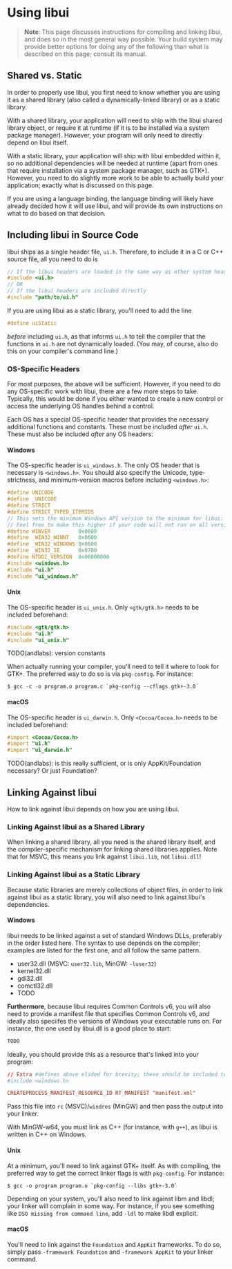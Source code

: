 <!-- 8 april 2019 -->

# Using libui

>**Note**: This page discusses instructions for compiling and linking libui, and does so in the most general way possible. Your build system may provide better options for doing any of the following than what is described on this page; consult its manual.

## Shared vs. Static

In order to properly use libui, you first need to know whether you are using it as a shared library (also called a dynamically-linked library) or as a static library.

With a shared library, your application will need to ship with the libui shared library object, or require it at runtime (if it is to be installed via a system package manager). However, your program will only need to directly depend on libui itself.

With a static library, your application will ship with libui embedded within it, so no additional dependencies will be needed at runtime (apart from ones that require installation via a system package manager, such as GTK+). However, you need to do slightly more work to be able to actually build your application; exactly what is discussed on this page.

If you are using a language binding, the language binding will likely have already decided how it will use libui, and will provide its own instructions on what to do based on that decision.

## Including libui in Source Code

libui ships as a single header file, `ui.h`. Therefore, to include it in a C or C++ source file, all you need to do is

```c
// If the libui headers are loaded in the same way as other system headers
#include <ui.h>
// OR
// If the libui headers are included directly
#include "path/to/ui.h"
```

If you are using libui as a static library, you'll need to add the line

```c
#define uiStatic
```

*before* including `ui.h`, as that informs `ui.h` to tell the compiler that the functions in `ui.h` are not dynamically loaded. (You may, of course, also do this on your compiler's command line.)

### OS-Specific Headers

For most purposes, the above will be sufficient. However, if you need to do any OS-specific work with libui, there are a few more steps to take. Typically, this would be done if you either wanted to create a new control or access the underlying OS handles behind a control.

Each OS has a special OS-specific header that provides the necessary additional functions and constants. These must be included *after* `ui.h`. These must also be included *after* any OS headers:

#### Windows

The OS-specific header is `ui_windows.h`. The only OS header that is necessary is `<windows.h>`. You should also specify the Unicode, type-strictness, and minimum-version macros before including `<windows.h>`:

```c
#define UNICODE
#define _UNICODE
#define STRICT
#define STRICT_TYPED_ITEMIDS
// This sets the minimum Windows API version to the minimum for libui: Windows Vista.
// Feel free to make this higher if your code will not run on all versions libui supports.
#define WINVER         0x0600
#define _WIN32_WINNT   0x0600
#define _WIN32_WINDOWS 0x0600
#define _WIN32_IE      0x0700
#define NTDDI_VERSION  0x06000000
#include <windows.h>
#include "ui.h"
#include "ui_windows.h"
```

#### Unix

The OS-specific header is `ui_unix.h`. Only `<gtk/gtk.h>` needs to be included beforehand:

```c
#include <gtk/gtk.h>
#include "ui.h"
#include "ui_unix.h"
```

TODO(andlabs): version constants

When actually running your compiler, you'll need to tell it where to look for GTK+. The preferred way to do so is via `pkg-config`. For instance:

```shell
$ gcc -c -o program.o program.c `pkg-config --cflags gtk+-3.0`
```

#### macOS

The OS-specific header is `ui_darwin.h`. Only `<Cocoa/Cocoa.h>` needs to be included beforehand:

```objective-c
#import <Cocoa/Cocoa.h>
#import "ui.h"
#import "ui_darwin.h"
```

TODO(andlabs): is this really sufficient, or is only AppKit/Foundation necessary? Or just Foundation?

## Linking Against libui

How to link against libui depends on how you are using libui.

### Linking Against libui as a Shared Library

When linking a shared library, all you need is the shared library itself, and the compiler-specific mechanism for linking shared libraries applies. Note that for MSVC, this means you link against `libui.lib`, not `libui.dll`!

### Linking Against libui as a Static Library

Because static libraries are merely collections of object files, in order to link against libui as a static library, you will also need to link against libui's dependencies.

#### Windows

libui needs to be linked against a set of standard Windows DLLs, preferably in the order listed here. The syntax to use depends on the compiler; examples are listed for the first one, and all follow the same pattern.

- user32.dll (MSVC: `user32.lib`, MinGW: `-luser32`)
- kernel32.dll
- gdi32.dll
- comctl32.dll
- TODO

**Furthermore**, because libui requires Common Controls v6, you will also need to provide a manifest file that specifies Common Controls v6, and ideally also speciifes the versions of Windows your executable runs on. For instance, the one used by libui.dll is a good place to start:

```xml
TODO
```

Ideally, you should provide this as a resource that's linked into your program:

```rc
// Extra #defines above elided for brevity; these should be included too.
#include <windows.h>

CREATEPROCESS_MANIFEST_RESOURCE_ID RT_MANIFEST "manifest.xml"
```

Pass this file into `rc` (MSVC)/`windres` (MinGW) and then pass the output into your linker.

With MinGW-w64, you must link as C++ (for instance, with `g++`), as libui is written in C++ on Windows.

#### Unix

At a minimum, you'll need to link against GTK+ itself. As with compiling, the preferred way to get the correct linker flags is with `pkg-config`. For instance:

```shell
$ gcc -o program program.o `pkg-config --libs gtk+-3.0`
```

Depending on your system, you'll also need to link against libm and libdl; your linker will complain in some way. For instance, if you see something like `DSO missing from command line`, add `-ldl` to make libdl explicit.

#### macOS

You'll need to link against the `Foundation` and `AppKit` frameworks. To do so, simply pass `-framework Foundation` and `-framework AppKit` to your linker command.
